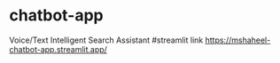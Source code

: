 # chatbot-app
Voice/Text Intelligent Search Assistant
 #streamlit link
 https://mshaheel-chatbot-app.streamlit.app/
